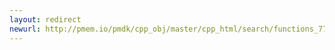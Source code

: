 ```yaml
---
layout: redirect
newurl: http://pmem.io/pmdk/cpp_obj/master/cpp_html/search/functions_77.html
---
```

